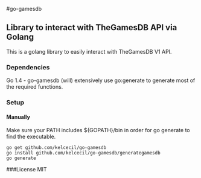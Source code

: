 #go-gamesdb
## Library to interact with TheGamesDB API via Golang

This is a golang library to easily interact with TheGamesDB V1 API. 

### Dependencies

Go 1.4 - go-gamesdb (will) extensively use go:generate to generate most of the required functions.

### Setup


#### Manually
Make sure your PATH includes ${GOPATH}/bin in order for go generate to find the executable. 

```
go get github.com/kelcecil/go-gamesdb
go install github.com/kelcecil/go-gamesdb/generategamesdb
go generate
```

###License
MIT
